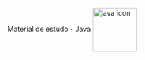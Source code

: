 
Material de estudo - Java <img src="https://inforchannel.com.br/wp-content/uploads/2021/03/e2d2f80e-java-logo.png" alt="java icon" width="90px" align="center">
